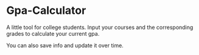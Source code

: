 # Gpa-Calculator
A little tool for college students. Input your courses and the corresponding grades to calculate your current gpa.

You can also save info and update it over time.
